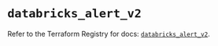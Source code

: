 # `databricks_alert_v2`

Refer to the Terraform Registry for docs: [`databricks_alert_v2`](https://registry.terraform.io/providers/databricks/databricks/1.84.0/docs/resources/alert_v2).
